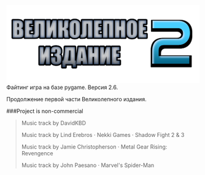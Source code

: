 ![](assets/images/UI/logo.png)
Файтинг игра на базе pygame. Версия 2.6.

Продолжение первой части Великолепного издания.

###Project is non-commercial

> Music track by DavidKBD
> 
> Music track by Lind Erebros · Nekki Games · Shadow Fight 2 & 3
> 
> Music track by Jamie Christopherson · Metal Gear Rising: Revengence
> 
> Music track by John Paesano · Marvel's Spider-Man
